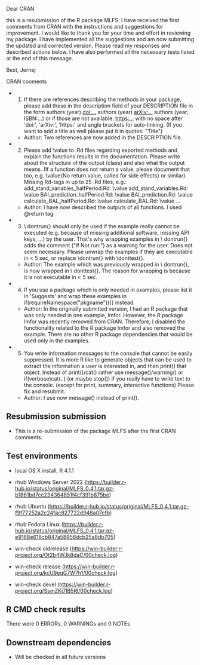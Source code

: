 Dear CRAN

this is a resubmission of the R package MLFS. I have received the first comments
from CRAN with the instructions and suggestions for improvement. I would like to
thank you for your time and effort in reviewing my package. I have implemented 
all the suggestions and am now submitting the updated and corrected version. 
Please read my responses and described actions below. I have also performed all
the necessary tests listed at the end of this message.

Best,
Jernej


CRAN cooments

* 1. If there are references describing the methods in your package, please 
add these in the description field of your DESCRIPTION file in the form
authors (year) <doi:...>
authors (year) <arXiv:...>
authors (year, ISBN:...)
or if those are not available: <https:...>
with no space after 'doi:', 'arXiv:', 'https:' and angle brackets for 
auto-linking.
(If you want to add a title as well please put it in quotes: "Title")

  * Author: Two references are now added in the DESCRIPTION file. 


* 2. Please add \value to .Rd files regarding exported methods and explain 
the functions results in the documentation. Please write about the 
structure of the output (class) and also what the output means. (If a 
function does not return a value, please document that too, e.g. 
\value{No return value, called for side effects} or similar).
Missing Rd-tags in up to 25 .Rd files, e.g.:
      add_stand_variables_halfPeriod.Rd: \value
      add_stand_variables.Rd: \value
      BAI_prediction_halfPeriod.Rd: \value
      BAI_prediction.Rd: \value
      calculate_BAL_halfPeriod.Rd: \value
      calculate_BAL.Rd: \value
      ...

  * Author: I have now described the outputs of all functions. I used @return tag. 

* 3. \ dontrun{} should only be used if the example really cannot be executed 
(e.g. because of missing additional software, missing API keys, ...) by 
the user. That's why wrapping examples in \ dontrun{} adds the comment 
("# Not run:") as a warning for the user.
Does not seem necessary.
Please unwrap the examples if they are executable in < 5 sec, or replace 
\dontrun{} with \donttest{}.

  * Author: The example which was previously wrapped in \ dontrun{}, is now wrapped in \ donttest{}. The reason for wrapping is because it is not executable in < 5 sec.



* 4. If you use a package which is only needed in examples, please list it in 
'Suggests' and wrap these examples in if(requireNamespace("pkgname")){} 
instead.

  * Author: In the originally submitted version, I had an R package that was only needed in one example, lmfor. However, the R package lmfor was recently removed from CRAN. Therefore, I disabled the functionality related to the R package lmfor and also removed the example. There are no other R package dependencies that would be used only in the examples.

* 5. You write information messages to the console that cannot be easily 
suppressed.
It is more R like to generate objects that can be used to extract the 
information a user is interested in, and then print() that object.
Instead of print()/cat() rather use message()/warning()  or 
if(verbose)cat(..) (or maybe stop()) if you really have to write text to 
the console.
(except for print, summary, interactive functions)
Please fix and resubmit.
  * Author: I use now message() instead of print(). 

##  Resubmission submission
* This is a re-submission of the package MLFS after the first CRAN comments.

## Test environments
* local OS X install, R 4.1.1

* rhub Windows Server 2022 (https://builder.r-hub.io/status/original/MLFS_0.4.1.tar.gz-b1861bd7cc234364851f4cf391b875be)
* rhub Ubuntu (https://builder.r-hub.io/status/original/MLFS_0.4.1.tar.gz-f9f77252a2c24fac827722d948a07cfb)
* rhub Fedora Linux (https://builder.r-hub.io/status/original/MLFS_0.4.1.tar.gz-e9168e618cb847a58956dcb25a8db705)

* win-check oldrelease (https://win-builder.r-project.org/Ot2b4WJk8daC/00check.log)
* win-check release (https://win-builder.r-project.org/kcU9eqG7W7h1/00check.log)
* win-check devel (https://win-builder.r-project.org/SsmZKi7IB5I6/00check.log)

## R CMD check results
There were 0 ERRORs, 0 WARNINGs and 0 NOTEs

## Downstream dependencies
* Will be checked in all future versions
